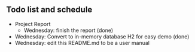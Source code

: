 ## Todo list and schedule
- Project Report
  - Wednesday: finish the report (done)
- Wednesday: Convert to in-memory database H2 for easy demo (done)
- Wednesday: edit this README.md to be a user manual